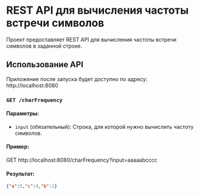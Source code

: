 # REST API для вычисления частоты встречи символов

Проект предоставляет REST API для вычисления частоты встречи символов в заданной строке.

## Использование API

Приложение после запуска будет доступно по адресу: http://localhost:8080

### `GET /charFrequency`

#### Параметры:

- `input` (обязательный): Строка, для которой нужно вычислить частоту символов.

#### Пример:

GET http://localhost:8080/charFrequency?input=aaaaabcccc

#### Результат:

```json
{"a":5,"c":4,"b":1}
